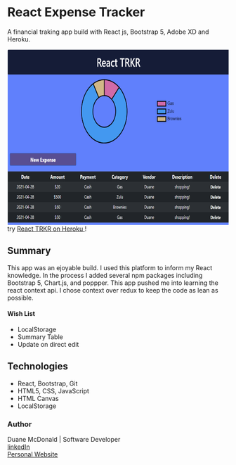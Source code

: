 # React Expense Tracker

A financial traking app build with React js, Bootstrap 5, Adobe XD and Heroku.

<img align="right" src="screenshot.png" height="400">
try <a href="https://expense-tracker-react-dm.herokuapp.com/"> React TRKR on Heroku  </a>!

## Summary

This app was an ejoyable build. I used this platform to inform my React knowledge. In the process I added several npm packages including Bootstrap 5, Chart.js, and poppper. This app pushed me into learning the react context api. I chose context over redux to keep the code as lean as possible.

#### Wish List

<ul>
  <li> LocalStorage
  <li> Summary Table
  <li> Update on direct edit
</ul>

## Technologies

<ul>
  <li> React, Bootstrap, Git
  <li> HTML5, CSS, JavaScript
  <li> HTML Canvas
  <li> LocalStorage
</ul>

### Author

Duane McDonald | Software Developer <br />
<a href="https://www.linkedin.com/in/duane-mcdonald-48a90136">linkedIn</a> <br />
<a href="https://www.DuaneMcDonald.com">Personal Website</a> <br />

